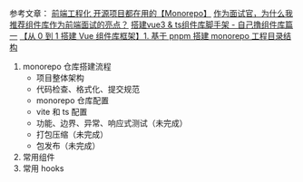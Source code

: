 参考文章：
[前端工程化 开源项目都在用的【Monorepo】](https://mp.weixin.qq.com/s/IAym7aMu2Qw_IfX75X5_UQ)
[作为面试官，为什么我推荐组件库作为前端面试的亮点？](https://mp.weixin.qq.com/s/ny6ogKxyICl84tGWkylxFw)
[搭建vue3 & ts组件库脚手架 - 自己撸组件库篇一](https://juejin.cn/post/7288597387798904866#heading-4)
[【从 0 到 1 搭建 Vue 组件库框架】1. 基于 pnpm 搭建 monorepo 工程目录结构](https://juejin.cn/post/7254369672823586873?searchId=20231210085018188F82DEFB1E84A2BB11)

1. monorepo 仓库搭建流程
   * 项目整体架构
   * 代码检查、格式化、提交规范
   * monorepo 仓库配置
   * vite 和 ts 配置
   * 功能、边界、异常、响应式测试（未完成）
   * 打包压缩（未完成）
   * 包发布（未完成）
2. 常用组件
3. 常用 hooks

